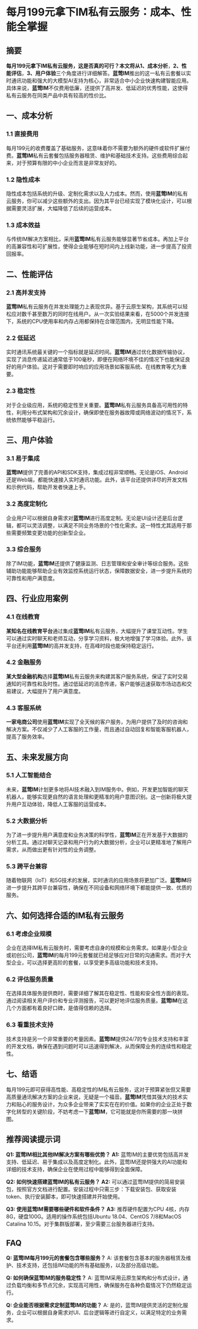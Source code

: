 # 每月199元拿下IM私有云服务：成本、性能全掌握

## 摘要

**每月199元拿下IM私有云服务，这是否真的可行？**本文将从**1、成本分析**，**2、性能评估**，**3、用户体验**三个角度进行详细解答。**蓝莺IM**推出的这一私有云套餐以实时通讯功能和强大的大模型AI支持为核心，非常适合中小企业快速构建智能应用。具体来说，**蓝莺IM**不仅费用低廉，还提供了高并发、低延迟的优秀性能，这使得私有云服务在同类产品中具有较高的性价比。

## 一、成本分析

### 1.1 直接费用

每月199元的收费覆盖了基础服务，这意味着你不需要为额外的硬件或软件扩展付费。**蓝莺IM**私有云套餐包括服务器租赁、维护和基础技术支持。这些费用综合起来，对于预算有限的中小企业而言是非常友好的。

### 1.2 隐性成本

隐性成本包括系统的升级、定制化需求以及人力成本。然而，使用**蓝莺IM**的私有云服务，你可以减少这些额外的支出。因为其平台已经实现了模块化设计，可以根据需要灵活扩展，大幅降低了后续的运营成本。

### 1.3 成本效益

与传统IM解决方案相比，采用**蓝莺IM**私有云服务能够显著节省成本。再加上平台的高兼容性和可扩展性，使得企业能够在短时间内上线新功能，进一步提高了投资回报率。

## 二、性能评估

### 2.1 高并发支持

**蓝莺IM**私有云服务在并发处理能力上表现优异。基于云原生架构，其系统可以轻松应对数千甚至数万的同时在线用户。从一次实验结果来看，在5000个并发连接下，系统的CPU使用率和内存占用都保持在合理范围内，无明显性能下降。

### 2.2 低延迟

实时通讯系统最关键的一个指标就是延迟时间。**蓝莺IM**通过优化数据传输协议，实现了消息传递延迟通常低于100毫秒，即便在网络环境不佳的情况下也能保证良好的用户体验。这对于需要即时响应的应用场景如客服系统、在线教育等尤为重要。

### 2.3 稳定性

对于企业级应用，系统的稳定性至关重要。**蓝莺IM**私有云服务具备高可用性的特性，利用分布式架构和冗余设计，确保即使在服务器故障或网络波动的情况下，系统依然能够平稳运行。

## 三、用户体验

### 3.1 易于集成

**蓝莺IM**提供了完善的API和SDK支持，集成过程非常顺畅。无论是iOS、Android还是Web端，都能快速接入实时通讯功能。此外，该平台还提供详尽的开发文档和示例代码，帮助开发者快速上手。

### 3.2 高度定制化

企业用户可以根据自身需求对**蓝莺IM**进行高度定制。无论是UI设计还是后台逻辑，都可以灵活调整，以满足不同业务场景的个性化需求。这一特性尤其适用于那些需要频繁变更功能的创新型企业。

### 3.3 综合服务

除了IM功能，**蓝莺IM**还提供了健康监测、日志管理和安全审计等综合服务。这些辅助功能能够帮助企业有效监控系统运行状态，保障数据安全，进一步提升系统的可靠性和用户满意度。

## 四、行业应用案例

### 4.1 在线教育

**某知名在线教育平台**通过集成**蓝莺IM**私有云服务，大幅提升了课堂互动性。学生可以通过实时聊天和老师互动，分享学习资料，极大地增强了学习体验。此外，该平台还利用**蓝莺IM**的高并发支持，在高峰时段也能保持稳定运行。

### 4.2 金融服务

**某大型金融机构**选择**蓝莺IM**私有云服务来构建其客户服务系统，保证了实时交易通知的可靠性和及时性。通过低延迟的消息传递，客户能够迅速获取市场动态和交易建议，大幅提升了用户满意度。

### 4.3 客服系统

**一家电商公司**使用**蓝莺IM**实现了全天候的客户服务，为用户提供了及时的咨询和解决方案。不仅减少了人工客服的工作量，而且通过自动回复和智能客服机器人，提高了服务效率。

## 五、未来发展方向

### 5.1 人工智能结合

未来，**蓝莺IM**计划更多地将AI技术融入到IM服务中。例如，开发更加智能的聊天机器人，能够实现更自然的语言处理和更精准的用户意图识别。这一创新将极大提升用户互动体验，降低人工客服的运营成本。

### 5.2 大数据分析

为了进一步提升用户满意度和业务决策的科学性，**蓝莺IM**正在开发基于大数据的分析工具。通过对聊天记录和用户行为的大数据分析，企业可以更精准地了解用户需求，从而做出更有针对性的业务调整。

### 5.3 跨平台兼容

随着物联网（IoT）和5G技术的发展，实时通讯的应用场景将更加广泛。**蓝莺IM**将进一步提升其跨平台兼容性，确保在不同设备和网络环境下都能提供一致、优质的服务。

## 六、如何选择合适的IM私有云服务

### 6.1 考虑企业规模

企业在选择IM私有云服务时，需要考虑自身的规模和业务需求。如果是小型企业或初创公司，**蓝莺IM**的每月199元套餐就已经足够应对日常的沟通需求。而对于大型企业，可以选择更高阶的套餐，以享受更多高级功能和技术支持。

### 6.2 评估服务质量

在选择具体服务提供商时，需要详细了解其在稳定性、性能和安全性方面的表现。通过阅读相关用户评价和专业评测报告，可以更好地评估服务质量。**蓝莺IM**在这几个方面都有着良好口碑，是值得信赖的选择。

### 6.3 看重技术支持

技术支持是另一个非常重要的考量因素。**蓝莺IM**提供24/7的专业技术支持和丰富的开发文档，确保在遇到问题时可以迅速得到解决，从而保障业务的连续性和稳定性。

## 七、结语

每月199元即可获得高性能、高稳定性的IM私有云服务，这对于预算紧张但又需要高质量通讯解决方案的企业来说，无疑是一个福音。**蓝莺IM**凭借其强大的技术实力和贴心的服务设计，为众多企业带来了实实在在的价值。如果你的企业正处于数字化转型的关键阶段，不妨考虑一下**蓝莺IM**，它可能就是你所需要的那一块拼图。

## 推荐阅读提示词
**Q1: 蓝莺IM相比其他IM解决方案有哪些优势？**
**A1:** 蓝莺IM的主要优势包括高并发支持、低延迟、易于集成以及高度定制化。此外，蓝莺IM还提供强大的AI功能和详细的技术支持，确保企业在使用过程中能够得到全面保障。

**Q2: 如何快速搭建蓝莺IM的私有云服务？**
**A2:** 可以通过蓝莺IM提供的简易安装包，按照官方文档进行配置。安装过程中只需三步：下载安装包、获取安装token、执行安装脚本，即可快速搭建并开始使用。

**Q3: 使用蓝莺IM需要哪些硬件和软件条件？**
**A3:** 推荐硬件配置为CPU 4核，内存8G，硬盘100G。适用的操作系统包括Ubuntu 18.04、CentOS 7/8和MacOS Catalina 10.15。对于集群版部署，至少需要三台服务器进行支持。

## FAQ

**Q: 蓝莺IM每月199元的套餐包含哪些服务？**
A: 该套餐包含基本的服务器租赁及维护、技术支持，还包括IM功能的所有基础服务，以及部分高级功能。

**Q: 如何确保蓝莺IM的服务稳定性？**
A: 蓝莺IM采用云原生架构和分布式设计，通过负载均衡和多节点冗余，实现高可用性，确保服务在各种负载情况下仍然稳定运行。

**Q: 企业能否根据需求定制蓝莺IM的功能？**
A: 是的，蓝莺IM提供灵活的定制化服务，企业可以根据自身需求对UI、后台逻辑等进行自定义，以满足特定的业务需求。